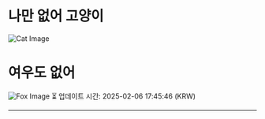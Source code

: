 
# 나만 없어 고양이

![Cat Image](https://cdn2.thecatapi.com/images/2c4.jpg)

# 여우도 없어
![Fox Image](https://randomfox.ca/images/32.jpg)
⏳ 업데이트 시간: 2025-02-06 17:45:46 (KRW)

---

